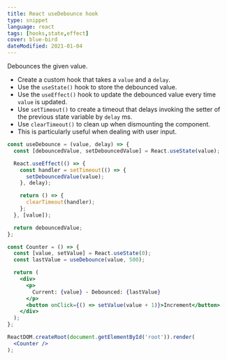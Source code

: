 ```yaml
---
title: React useDebounce hook
type: snippet
language: react
tags: [hooks,state,effect]
cover: blue-bird
dateModified: 2021-01-04
---
```


Debounces the given value.

- Create a custom hook that takes a `value` and a `delay`.
- Use the `useState()` hook to store the debounced value.
- Use the `useEffect()` hook to update the debounced value every time `value` is updated.
- Use `setTimeout()` to create a timeout that delays invoking the setter of the previous state variable by `delay` ms.
- Use `clearTimeout()` to clean up when dismounting the component.
- This is particularly useful when dealing with user input.

```jsx
const useDebounce = (value, delay) => {
  const [debouncedValue, setDebouncedValue] = React.useState(value);

  React.useEffect(() => {
    const handler = setTimeout(() => {
      setDebouncedValue(value);
    }, delay);

    return () => {
      clearTimeout(handler);
    };
  }, [value]);

  return debouncedValue;
};
```

```jsx
const Counter = () => {
  const [value, setValue] = React.useState(0);
  const lastValue = useDebounce(value, 500);

  return (
    <div>
      <p>
        Current: {value} - Debounced: {lastValue}
      </p>
      <button onClick={() => setValue(value + 1)}>Increment</button>
    </div>
  );
};

ReactDOM.createRoot(document.getElementById('root')).render(
  <Counter />
);
```
